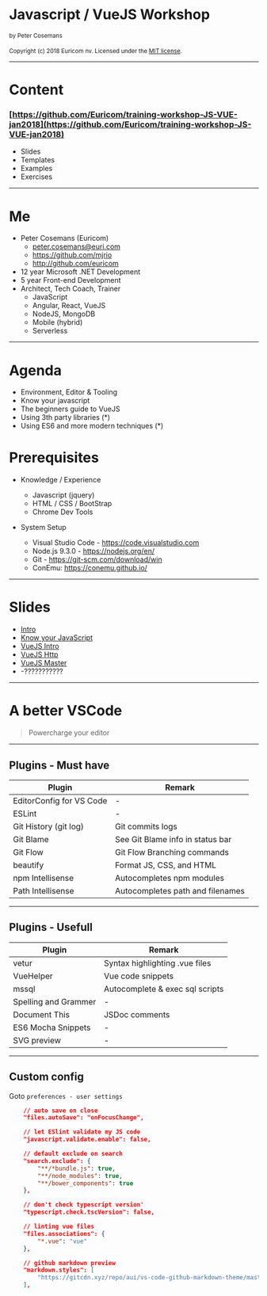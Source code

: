 # Javascript / VueJS Workshop
<small>by Peter Cosemans</small>
<br>
<br>
<small>
Copyright (c) 2018 Euricom nv. Licensed under the [MIT license](https://opensource.org/licenses/MIT).
</small>

---

# Content

### [https://github.com/Euricom/training-workshop-JS-VUE-jan2018](https://github.com/Euricom/training-workshop-JS-VUE-jan2018)

- Slides
- Templates
- Examples
- Exercises

---

# Me

- Peter Cosemans (Euricom)
    - peter.cosemans@euri.com
    - https://github.com/mjrio
    - http://github.com/euricom
- 12 year Microsoft .NET Development
- 5 year Front-end Development
- Architect, Tech Coach, Trainer
    + JavaScript
    + Angular, React, VueJS
    + NodeJS, MongoDB
    + Mobile (hybrid)
    + Serverless

---

# Agenda

- Environment, Editor & Tooling
- Know your javascript
- The beginners guide to VueJS
- Using 3th party libraries (*)
- Using ES6 and more modern techniques (*)

# Prerequisites

- Knowledge / Experience
    + Javascript (jquery)
    + HTML / CSS / BootStrap
    + Chrome Dev Tools

- System Setup
    + Visual Studio Code - https://code.visualstudio.com
    + Node.js 9.3.0 - https://nodejs.org/en/
    + Git - https://git-scm.com/download/win
    + ConEmu: https://conemu.github.io/

---

# Slides

- [Intro](./intro.md)
- [Know your JavaScript](./know-your-javascript.md)
- [VueJS Intro](./vue-intro.md)
- [VueJS Http](./vue-http.md)
- [VueJS Master](./vue-master.md)
- -???????????

---

# A better VSCode

> Powercharge your editor

----

## Plugins - Must have

| Plugin                    | Remark                           |
| ------------------------- | ---------------------------------|
| EditorConfig for VS Code  | -                                |
| ESLint                    | -                                |
| Git History (git log)     | Git commits logs                 |
| Git Blame                 | See Git Blame info in status bar |
| Git Flow                  | Git Flow Branching commands      |
| beautify                  | Format JS, CSS, and HTML         |
| npm Intellisense          | Autocompletes npm modules        |
| Path Intellisense         | Autocompletes path and filenames |

----

## Plugins - Usefull

| Plugin                    | Remark                           |
| ------------------------- | ---------------------------------|
| vetur                     | Syntax highlighting .vue files   |
| VueHelper                 | Vue code snippets                |
| mssql                     | Autocomplete & exec sql scripts  |
| Spelling and Grammer      | -                                |
| Document This             | JSDoc comments                   |
| ES6 Mocha Snippets        | -                                |
| SVG preview               | -                                |

----

## Custom config

Goto `preferences - user settings`

```json
    // auto save on close
    "files.autoSave": "onFocusChange",

    // let ESlint validate my JS code
    "javascript.validate.enable": false,

    // default exclude on search
    "search.exclude": {
        "**/*bundle.js": true,
        "**/node_modules": true,
        "**/bower_components": true
    },
```
```json
    // don't check typescript version'
    "typescript.check.tscVersion": false,

    // linting vue files
    "files.associations": {
        "*.vue": "vue"
    },

    // github markdown preview
    "markdown.styles": [
        "https://gitcdn.xyz/repo/aui/vs-code-github-markdown-theme/master/index.css"
    ],
```
